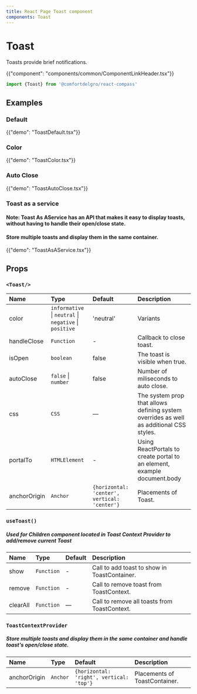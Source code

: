```yaml
---
title: React Page Toast component
components: Toast
---
```


# Toast

<p class="description">Toasts provide brief notifications.</p>

{{"component": "components/common/ComponentLinkHeader.tsx"}}

```jsx
import {Toast} from '@comfortdelgro/react-compass'
```

## Examples

### Default

{{"demo": "ToastDefault.tsx"}}

### Color

{{"demo": "ToastColor.tsx"}}

### Auto Close

{{"demo": "ToastAutoClose.tsx"}}

### Toast as a service

#### Note: Toast As AService has an API that makes it easy to display toasts, without having to handle their open/close state.

#### Store multiple toasts and display them in the same container.

{{"demo": "ToastAsAService.tsx"}}

## Props

### `<Toast/>`

| Name         | Type                                                   | Default                                      | Description                                                                             |
| :----------- | :----------------------------------------------------- | :------------------------------------------- | :-------------------------------------------------------------------------------------- |
| color        | `informative` \| `neutral` \| `negative` \| `positive` | 'neutral'                                    | Variants                                                                                |
| handleClose  | `Function`                                             | -                                            | Callback to close toast.                                                                |
| isOpen       | `boolean`                                              | false                                        | The toast is visible when true.                                                         |
| autoClose    | `false` \| `number`                                    | false                                        | Number of miliseconds to auto close.                                                    |
| css          | `CSS`                                                  | —                                            | The system prop that allows defining system overrides as well as additional CSS styles. |
| portalTo     | `HTMLElement`                                          | -                                            | Using ReactPortals to create portal to an element, example document.body                |
| anchorOrigin | `Anchor`                                               | `{horizontal: 'center', vertical: 'center'}` | Placements of Toast.                                                                    |

### `useToast()`

##### Used for Children component located in Toast Context Provider to add/remove current Toast

| Name     | Type       | Default | Description                                  |
| :------- | :--------- | :------ | :------------------------------------------- |
| show     | `Function` | -       | Call to add toast to show in ToastContainer. |
| remove   | `Function` | -       | Call to remove toast from ToastContext.      |
| clearAll | `Function` | —       | Call to remove all toasts from ToastContext. |

### `ToastContextProvider`

##### Store multiple toasts and display them in the same container and handle toast's open/close state.

| Name         | Type     | Default                                  | Description                   |
| :----------- | :------- | :--------------------------------------- | :---------------------------- |
| anchorOrigin | `Anchor` | `{horizontal: 'right', vertical: 'top'}` | Placements of ToastContainer. |
